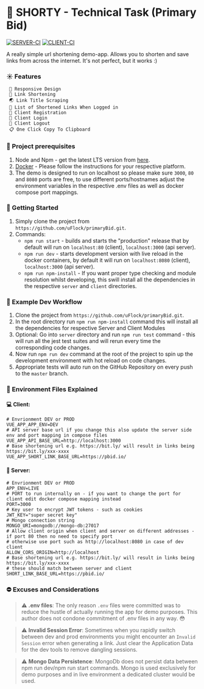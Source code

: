 # 🔗 SHORTY - Technical Task (Primary  Bid)

[![SERVER-CI](https://github.com/uFlock/primaryBid/actions/workflows/test-server.yml/badge.svg)](https://github.com/uFlock/primaryBid/actions/workflows/test-server.yml)
[![CLIENT-CI](https://github.com/uFlock/primaryBid/actions/workflows/test-client.yml/badge.svg)](https://github.com/uFlock/primaryBid/actions/workflows/test-client.yml)

A really simple url shortening demo-app. Allows you to shorten and save links from across the internet.
It's not perfect, but it works :)

### ☀️ Features

     📐 Responsive Design  
     📏 Link Shortening  
     🌏 Link Title Scraping 
     📃 List of Shortened Links When Logged in   
     📝 Client Registration   
     🔑 Client Login  
     🔐 Client Logout  
     📋 One Click Copy To Clipboard    

### 🚧 Project prerequisites

1. Node and Npm - get the latest LTS version from [here](https://nodejs.org/en/).
2. [Docker](https://docs.docker.com/get-docker/) - Please follow the instructions for your respective platform.
3. The demo is designed to run on localhost so please make sure `3000`, `80` and `8080` ports are free, to use 
   different ports/hostnames adjust the environment variables in the respective .env files as well as docker compose port mappings.

### 🚀 Getting Started

1. Simply clone the project from `https://github.com/uFlock/primaryBid.git`.
2. Commands:
   * `npm run start` - builds and starts the "production" release that
     by default will run on `localhost:80` (client), `localhost:3000` (api server).
   * `npm run dev` - starts development version with live reload in the docker containers, by default it will run on `localhost:8080` (client), `localhost:3000` (api server).
   * `npm run npm-install` - If you want proper type checking and module resolution whilst developing, this swill install
    all the dependencies in the respective `server` and `client` directories.

### 👷 Example Dev Workflow

1. Clone the project from `https://github.com/uFlock/primaryBid.git`.
2. In the root directory run `npm run npm-install` command this will install all the dependencies for respective Server and Client Modules
3. Optional: Go into `server` directory and run `npm run test` command - this will run all the jest test suites and
will rerun every time the corresponding code changes.
4. Now run `npm run dev` command at the root of the project to spin up the development environment with hot reload on code changes.
5. Appropriate tests will auto run on the GitHub Repository on every push to the `master` branch.

### 🌳 Environment Files Explained

#### 💻 Client: 
```dotenv
# Envrionment DEV or PROD
VUE_APP_APP_ENV=DEV 
# API server base url if you change this also update the server side env and port mapping in compose files
VUE_APP_API_BASE_URL=http://localhost:3000 
# Base shortening url e.g. https://bit.ly/ will result in links being https://bit.ly/xxx-xxxx
VUE_APP_SHORT_LINK_BASE_URL=https://pbid.io/
```

#### 📡 Server:
```dotenv
# Envrionment DEV or PROD
APP_ENV=LIVE
# PORT to run internally on - if you want to change the port for client edit docker compose mapping instead
PORT=3000
# Key user to encrypt JWT tokens - such as cookies
JWT_KEY="super secret key"
# Mongo connection string
MONGO_URI=mongodb://mongo-db:27017
# Allow client origin when client and server on different addresses - if port 80 then no need to specify port
# otherwise use port such as http://localhost:8080 in case of dev client
ALLOW_CORS_ORIGIN=http://localhost
# Base shortening url e.g. https://bit.ly/ will result in links being https://bit.ly/xxx-xxxx
# these should match between server and client
SHORT_LINK_BASE_URL=https://pbid.io/
```

### ⛔ Excuses and Considerations

> ⚠️ **.env files**: The only reason `.env` files were committed was to reduce the hustle of actually running the app 
> for demo purposes. This author does not condone commitment of .env files in any way. 😳

> ⚠️ **Invalid Session Error**: Sometimes when you rapidly switch between dev and prod environments you might encounter
> an `Invalid Session` error when generating a link. Just clear the Application Data for the dev tools to remove
> dangling sessions.

> ⚠️ **Mongo Data Persistence**: MongoDb does not persist data between npm run dev/npm run start commands. Mongo is used
> exclusively for demo purposes and in live environment a dedicated cluster would be used.

